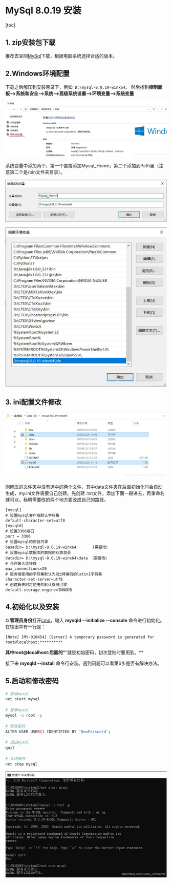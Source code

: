 # MySql 8.0.19 安装

[toc]

## 1. zip安装包下载

推荐去官网[MySql](https://dev.mysql.com/downloads/mysql/)下载，根据电脑系统选择合适的版本。

## 2.Windows环境配置

下载之后解压到安装目录下，例如` D:\mysql-8.0.19-winx64`。
然后找到**控制面板–>系统和安全–>系统–>高级系统设置–>环境变量–>系统变量**

![在这里插入图片描述](MySql%208.0.19%20zip%E5%AE%89%E8%A3%85%E5%8C%85%20+%20Win10%20%E5%AE%89%E8%A3%85%E6%95%99%E7%A8%8B.assets/202303261202374.jpeg)

系统变量中添加两个，第一个直接添加Mysql_Home，第二个添加到Path里（注意第二个是/bin文件夹目录）。

![在这里插入图片描述](MySql%208.0.19%20zip%E5%AE%89%E8%A3%85%E5%8C%85%20+%20Win10%20%E5%AE%89%E8%A3%85%E6%95%99%E7%A8%8B.assets/202303261202344.jpeg)

![在这里插入图片描述](MySql%208.0.19%20zip%E5%AE%89%E8%A3%85%E5%8C%85%20+%20Win10%20%E5%AE%89%E8%A3%85%E6%95%99%E7%A8%8B.assets/202303261202150.jpeg)

## 3. ini配置文件修改

![在这里插入图片描述](MySql%208.0.19%20zip%E5%AE%89%E8%A3%85%E5%8C%85%20+%20Win10%20%E5%AE%89%E8%A3%85%E6%95%99%E7%A8%8B.assets/202303261202478.jpeg)

刚解压的文件夹中没有选中的两个文件，其中data文件夹在后面初始化时会自动生成，my.ini文件需要自己创建。先创建 .txt文件，添加下面一段进去，再重命名就可以。标明需要改的两个地方要改成自己的路径。

```
[mysql]
# 设置mysql客户端默认字符集
default-character-set=utf8
[mysqld]
# 设置3306端口
port = 3306
# 设置mysql的安装目录
basedir= D:\mysql-8.0.19-winx64       (需要改）
# 设置mysql数据库的数据的存放目录
datadir= D:\mysql-8.0.19-winx64\data （需要改）
# 允许最大连接数
max_connections=20
# 服务端使用的字符集默认为8比特编码的latin1字符集
character-set-server=utf8
# 创建新表时将使用的默认存储引擎
default-storage-engine=INNODB
```

## 4.初始化以及安装

以**管理员身份**打开[cmd](https://so.csdn.net/so/search?q=cmd&spm=1001.2101.3001.7020)，输入 **mysqld --initialize --console** 命令进行初始化。
在输出中有一行是：

```
[Note] [MY-010454] [Server] A temporary password is generated for root@localhost:**********
```

**其中root@localhost:后面的“**”就是初始密码，初次登陆时要用到。**

接下来 **mysqld --install** 命令行安装。遇到问题可以看第6步是否有解决办法。

## 5.启动和修改密码

```bash
# 启动mysql
net start mysql

# 登录mysql
mysql -u root -p

# 修改密码 
ALTER USER USER() IDENTIFIED BY 'NewPassword';

# 退出mysql
quit

# 关闭服务
net stop mysql
```

![img](MySql%208.0.19%20zip%E5%AE%89%E8%A3%85%E5%8C%85%20+%20Win10%20%E5%AE%89%E8%A3%85%E6%95%99%E7%A8%8B.assets/202303261204622.jpeg)